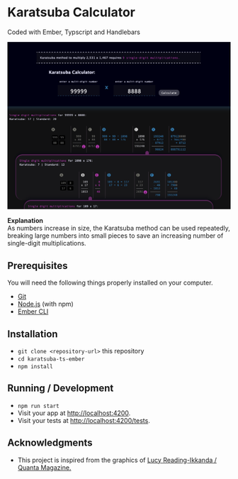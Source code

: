 # Karatsuba Calculator

Coded with Ember, Typscript and Handlebars

[![Karatsuba Calculator Preview Image](https://raw.githubusercontent.com/jfitzsimmons/karatsuba-ts-ember/main/preview.png)](https://visual-timer.netlify.app/ 'Visual Timer Link')

**Explanation**  
As numbers increase in size, the Karatsuba method can be used repeatedly, breaking large numbers into small pieces to save an increasing number of single-digit multiplications.

## Prerequisites

You will need the following things properly installed on your computer.

- [Git](https://git-scm.com/)
- [Node.js](https://nodejs.org/) (with npm)
- [Ember CLI](https://cli.emberjs.com/release/)

## Installation

- `git clone <repository-url>` this repository
- `cd karatsuba-ts-ember`
- `npm install`

## Running / Development

- `npm run start`
- Visit your app at [http://localhost:4200](http://localhost:4200).
- Visit your tests at [http://localhost:4200/tests](http://localhost:4200/tests).

## Acknowledgments

- This project is inspired from the graphics of [Lucy Reading-Ikkanda / Quanta Magazine.](https://www.quantamagazine.org/mathematicians-discover-the-perfect-way-to-multiply-20190411/)
